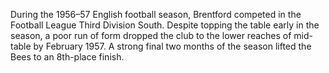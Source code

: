 During the 1956–57 English football season, Brentford competed in the Football League Third Division South. Despite topping the table early in the season, a poor run of form dropped the club to the lower reaches of mid-table by February 1957. A strong final two months of the season lifted the Bees to an 8th-place finish.
